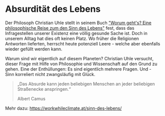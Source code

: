 # Absurdität des Lebens

Der Philosoph Christian Uhle stellt in seinem Buch ["Worum geht's? Eine philosophische Reise zum
den Sinn des Lebens"](https://www.fischerverlage.de/verlag/rights/book/christian-uhle-wozu-das-alles-9783596709472)
fest, dass das Infragestellen unserer Existenz eine völlig gesunde Sache ist. Doch in unserem Alltag hat dies oft keinen Platz. Wo früher die Religionen Antworten lieferten, herrscht heute potenziell Leere - welche aber ebenfalls wieder gefüllt werden kann.

Warum sind wir eigentlich auf diesem Planeten? Christian Uhle versucht, dieser Frage mit Hilfe von Philosophie und Wissenschaft auf den Grund zu gehen. Eine der Enthüllungen: Es sind eigentlich mehrere Fragen. Und - Sinn korreliert nicht zwangsläufig mit Glück.

> „Das Absurde kann jeden beliebigen Menschen an jeder beliebigen Straßenecke anspringen.“
>
> Albert Camus

Mehr dazu: https://workwhileclimate.at/sinn-des-lebens/
